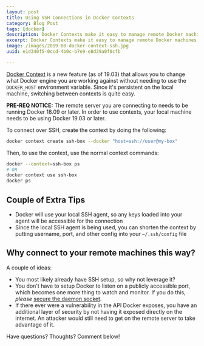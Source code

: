 ```yaml
---
layout: post
title: Using SSH Connections in Docker Contexts
category: Blog Post
tags: [docker]
description: Docker Contexts make it easy to manage remote Docker machines. Here's how to use SSH to connect to your remote machines. 
excerpt: Docker Contexts make it easy to manage remote Docker machines. Here's how to use SSH to connect to your remote machines.
image: /images/2019-08-docker-context-ssh.jpg
uuid: e1d340f5-0ccd-4b0c-b7e9-e8d39a0f0cfb

---
```


[Docker Context](https://docs.docker.com/engine/reference/commandline/context/) is a new feature (as of 19.03) that allows you to change what Docker engine you are working against without needing to use the `DOCKER_HOST` environment variable. Since it's persistent on the local machine, switching between contexts is quite easy.

**PRE-REQ NOTICE:** The remote server you are connecting to needs to be running Docker 18.09 or later. In order to use contexts, your local machine needs to be using Docker 19.03 or later.

To connect over SSH, create the context by doing the following:

```bash
docker context create ssh-box --docker "host=ssh://user@my-box"
```

Then, to use the context, use the normal context commands:

```bash
docker --context=ssh-box ps
# OR
docker context use ssh-box
docker ps
```

## Couple of Extra Tips

- Docker will use your local SSH agent, so any keys loaded into your agent will be accessible for the connection
- Since the local SSH agent is being used, you can shorten the context by putting username, port, and other config into your `~/.ssh/config` file

## Why connect to your remote machines this way?

A couple of ideas:

- You most likely already have SSH setup, so why not leverage it?
- You don't have to setup Docker to listen on a publicly accessible port, which becomes one more thing to watch and monitor. If you do this, _please_ [secure the daemon socket](https://docs.docker.com/engine/security/https/).
- If there ever were a vulnerability in the API Docker exposes, you have an additional layer of security by not having it exposed directly on the internet. An attacker would still need to get on the remote server to take advantage of it.

Have questions? Thoughts? Comment below!